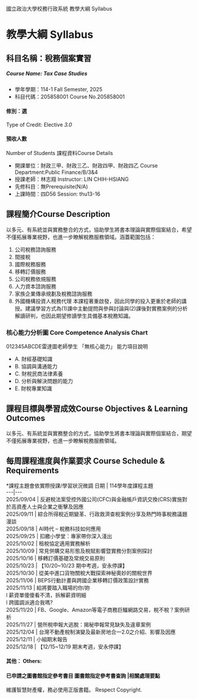 國立政治大學校務行政系統 教學大綱 Syllabus
# 教學大綱 Syllabus
##  科目名稱：稅務個案實習
#####  Course Name: Tax Case Studies
  * 學年學期：114-1 Fall Semester, 2025 
  * 科目代碼：205858001 Course No.205858001
#### 修別：選
Type of Credit: Elective 
_3.0_
#### 預收人數
Number of Students
課程資料Course Details
  * 開課單位：財政三甲、財政三乙、財政四甲、財政四乙 Course Department:Public Finance/B/3&4 
  * 授課老師：林志翔 Instructor: LIN CHIH-HSIANG 
  * 先修科目：無Prerequisite(N/A)
  * 上課時間：四D56 Session: thu13-16
##  課程簡介Course Description
以多元、有系統並與實務整合的方式，協助學生將書本理論與實際個案結合，希望不僅拓展專業視野，也進一步瞭解稅務服務領域。涵蓋範圍包括：
  1. 公司稅務諮詢服務
  2. 間接稅
  3. 國際稅務服務
  4. 移轉訂價服務
  5. 公司稅務依規服務
  6. 人力資本諮詢服務
  7. 家族企業傳承規劃及稅務諮詢服務
  8. 外國機構投資人稅務代理
本課程著重啟發，因此同學的投入更重於老師的講授。建議學習方式為(1)課中主動提問與參與討論與(2)課後對實務案例的分析解讀研判，也因此期望修讀學生具備基本稅務知識。
###  核心能力分析圖 Core Competence Analysis Chart
012345ABCDE雷達圖老師學生
「無核心能力」 
能力項目說明
  * A. 財經基礎知識
  * B. 協調與溝通能力
  * C. 財稅民商法律素養
  * D. 分析與解決問題的能力
  * E. 財稅專業知識
##  課程目標與學習成效Course Objectives & Learning Outcomes 
以多元、有系統並與實務整合的方式，協助學生將書本理論與實際個案結合，期望不僅拓展專業視野，也進一步瞭解稅務服務領域。
##  每周課程進度與作業要求 Course Schedule & Requirements
*課程主題會依實際授課/學習狀況微調
日期 | 114學年度課程主題  
---|---  
2025/09/04 | 反避稅法案受控外國公司(CFC)與金融帳戶資訊交換(CRS)實施對於高資產人士與企業之衝擊及因應  
2025/09/11 | 綜合所得稅近期變革、行政救濟查稅案例分享及熱門時事稅務議題漫談  
2025/09/18 | AI時代 – 稅務科技如何應用  
2025/09/25 | 扣繳小學堂：專家帶你深入淺出  
2025/10/02 | 租稅協定適用實務解析  
2025/10/09 | 常見併購交易形態及稅賦影響暨實務分割案例探討  
2025/10/16 | 移轉訂價基礎及常規交易原則  
2025/10/23 | 【10/20~10/23 期中考週，安永停課】  
2025/10/30 | 從美中進口貨物關稅大戰探索神秘奧妙的關稅世界  
2025/11/06 | BEPS行動計畫與跨國企業移轉訂價政策設計實務  
2025/11/13 | 給將要踏入職場的你/妳  
l 薪資單傻傻看不清，拆解薪資明細  
l 跨國調派適合我嗎?  
2025/11/20 | FB、Google、Amazon等電子商務巨鱷網路交易，稅不稅？案例研析  
2025/11/27 | 營所稅申報大逃脫：揭秘申報常見缺失及違章案例  
2025/12/04 | 台灣不動產稅制演變及最新房地合一2.0之介紹、影響及因應  
2025/12/11 | 小組期末報告  
2025/12/18 | 【12/15~12/19 期末考週，安永停課】  
####  其他： Others:
####  已申請之圖書館指定參考書目  圖書館指定參考書查詢 |相關處理要點
維護智慧財產權，務必使用正版書籍。 Respect Copyright.